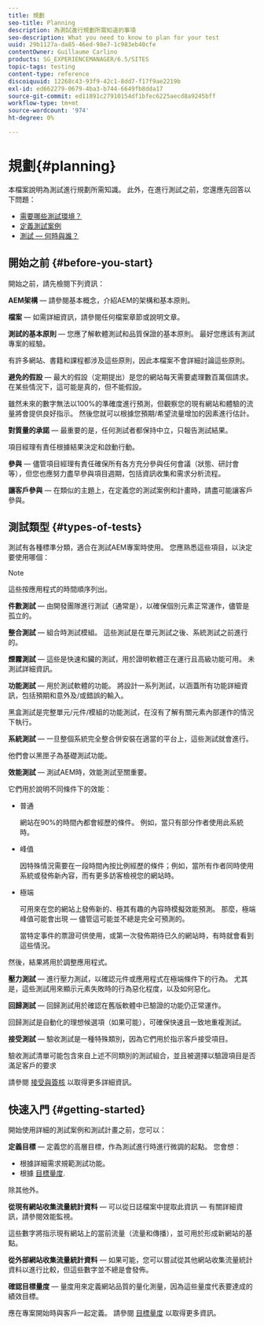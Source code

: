 ```yaml
---
title: 規劃
seo-title: Planning
description: 為測試進行規劃所需知道的事項
seo-description: What you need to know to plan for your test
uuid: 29b1127a-da85-46ed-98e7-1c983eb40cfe
contentOwner: Guillaume Carlino
products: SG_EXPERIENCEMANAGER/6.5/SITES
topic-tags: testing
content-type: reference
discoiquuid: 12268c43-93f9-42c1-8dd7-f17f9ae2219b
exl-id: ed662279-0679-4ba3-b744-6649fb8dda17
source-git-commit: ed11891c27910154df1bfec6225aecd8a9245bff
workflow-type: tm+mt
source-wordcount: '974'
ht-degree: 0%

---
```


# 規劃{#planning}

本檔案說明為測試進行規劃所需知識。 此外，在進行測試之前，您還應先回答以下問題：

* [需要哪些測試環境？](/help/sites-developing/test-environments.md)
* [定義測試案例](/help/sites-developing/test-cases.md)
* [測試 — 何時與誰？](/help/sites-developing/when-who.md)

## 開始之前 {#before-you-start}

開始之前，請先檢閱下列資訊：

**AEM架構**  — 請參閱基本概念，介紹AEM的架構和基本原則。

**檔案**  — 如需詳細資訊，請參閱任何檔案章節或說明文章。

**測試的基本原則**  — 您應了解軟體測試和品質保證的基本原則。 最好您應該有測試專案的經驗。

有許多網站、書籍和課程都涉及這些原則，因此本檔案不會詳細討論這些原則。

**避免的假設**  — 最大的假設（定期提出）是您的網站每天需要處理數百萬個請求。 在某些情況下，這可能是真的，但不能假設。

雖然未來的數字無法以100%的準確度進行預測，但觀察您的現有網站和體驗的流量將會提供良好指示。 然後您就可以根據您預期/希望流量增加的因素進行估計。

**對質量的承諾**  — 最重要的是，任何測試者都保持中立，只報告測試結果。

項目經理有責任根據結果決定和啟動行動。

**參與**  — 儘管項目經理有責任確保所有各方充分參與任何會議（狀態、研討會等），但您也應努力盡早參與項目週期，包括資訊收集和需求分析流程。

**讓客戶參與**  — 在類似的主題上，在定義您的測試案例和計畫時，請盡可能讓客戶參與。

## 測試類型 {#types-of-tests}

測試有各種標準分類，適合在測試AEM專案時使用。 您應熟悉這些項目，以決定要使用哪個：

>[!NOTE]
>
>這些按應用程式的時間順序列出。

**件數測試**  — 由開發團隊進行測試（通常是），以確保個別元素正常運作，儘管是孤立的。

**整合測試**  — 組合時測試模組。 這些測試是在單元測試之後、系統測試之前進行的。

**煙霧測試**  — 這些是快速和臟的測試，用於證明軟體正在運行且高級功能可用。 未測試詳細資訊。

**功能測試**  — 用於測試軟體的功能。 將設計一系列測試，以涵蓋所有功能詳細資訊，包括預期和意外及/或錯誤的輸入。

黑盒測試是完整單元/元件/模組的功能測試，在沒有了解有關元素內部運作的情況下執行。

**系統測試**  — 一旦整個系統完全整合併安裝在適當的平台上，這些測試就會進行。

他們會以黑匣子為基礎測試功能。

**效能測試**  — 測試AEM時，效能測試至關重要。

它們用於說明不同條件下的效能：

* 普通

   網站在90%的時間內都會經歷的條件。 例如，當只有部分作者使用此系統時。

* 峰值

   因特殊情況需要在一段時間內按比例經歷的條件；例如，當所有作者同時使用系統或發佈新內容，而有更多訪客檢視您的網站時。

* 極端

   可用來在您的網站上發佈新的、極其有趣的內容時模擬效能預測。 那麼，極端峰值可能會出現 — 儘管這可能並不總是完全可預測的。

   當特定事件的票證可供使用，或第一次發佈期待已久的網站時，有時就會看到這些情況。

然後，結果將用於調整應用程式。

**壓力測試**  — 進行壓力測試，以確認元件或應用程式在極端條件下的行為。 尤其是，這些測試用來顯示元素失敗時的行為惡化程度，以及如何惡化。

**回歸測試**  — 回歸測試用於確認在舊版軟體中已驗證的功能仍正常運作。

回歸測試是自動化的理想候選項（如果可能），可確保快速且一致地重複測試。

**接受測試**  — 驗收測試是一種特殊類別，因為它們用於指示客戶接受項目。

驗收測試清單可能包含來自上述不同類別的測試組合，並且被選擇以驗證項目是否滿足客戶的要求

請參閱 [接受與簽核](/help/sites-developing/acceptance-signoff.md) 以取得更多詳細資訊。

## 快速入門 {#getting-started}

開始使用詳細的測試案例和測試計畫之前，您可以：

**定義目標**  — 定義您的高層目標，作為測試進行時進行微調的起點。 您會想：

* 根據詳細需求規範測試功能。
* 根據 [目標量度](/help/managing/best-practices-further-reference.md#key-performance-indicators-and-target-metrics).

除其他外。

**從現有網站收集流量統計資料**  — 可以從日誌檔案中提取此資訊 — 有關詳細資訊，請參閱效能監視。

這些數字將指示現有網站上的當前流量（流量和傳播），並可用於形成新網站的基點。

**從外部網站收集流量統計資料**  — 如果可能，您可以嘗試從其他網站收集流量統計資料以進行比較，但這些數字並不總是會發佈。

**確認目標量度**  — 量度用來定義網站品質的量化測量，因為這些量度代表要達成的績效目標。

應在專案開始時與客戶一起定義。 請參閱 [目標量度](/help/sites-developing/planning.md) 以取得更多資訊。
